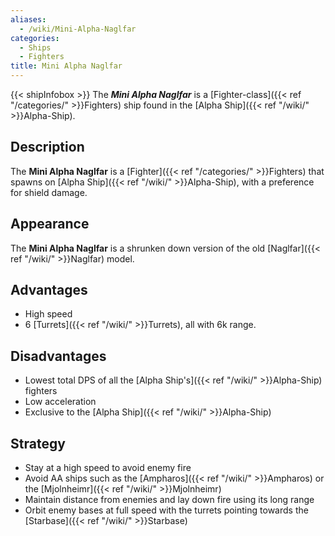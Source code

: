 ```yaml
---
aliases:
  - /wiki/Mini-Alpha-Naglfar
categories:
  - Ships
  - Fighters
title: Mini Alpha Naglfar
---
```


{{< shipInfobox >}} The **_Mini Alpha Naglfar_** is a [Fighter-class]({{< ref "/categories/" >}}Fighters) ship found in the [Alpha Ship]({{< ref "/wiki/" >}}Alpha-Ship).

## Description

The **Mini Alpha Naglfar** is a [Fighter]({{< ref "/categories/" >}}Fighters) that spawns on [Alpha Ship]({{< ref "/wiki/" >}}Alpha-Ship), with a preference for shield damage.

## Appearance

The **Mini Alpha Naglfar** is a shrunken down version of the old [Naglfar]({{< ref "/wiki/" >}}Naglfar) model.

## Advantages

- High speed
- 6 [Turrets]({{< ref "/wiki/" >}}Turrets), all with 6k range.

## Disadvantages

- Lowest total DPS of all the [Alpha Ship's]({{< ref "/wiki/" >}}Alpha-Ship) fighters
- Low acceleration
- Exclusive to the [Alpha Ship]({{< ref "/wiki/" >}}Alpha-Ship)

## Strategy

- Stay at a high speed to avoid enemy fire
- Avoid AA ships such as the [Ampharos]({{< ref "/wiki/" >}}Ampharos) or the [Mjolnheimr]({{< ref "/wiki/" >}}Mjolnheimr)
- Maintain distance from enemies and lay down fire using its long range
- Orbit enemy bases at full speed with the turrets pointing towards the [Starbase]({{< ref "/wiki/" >}}Starbase)
